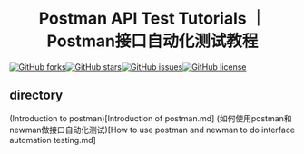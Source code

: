 
<h1 align=center>Postman API Test Tutorials ｜ Postman接口自动化测试教程</h1>

[![GitHub forks](https://img.shields.io/github/forks/naodeng/apitest-postman-tutorials)](https://github.com/naodeng/apitest-postman-tutorials/network)[![GitHub stars](https://img.shields.io/github/stars/naodeng/apitest-postman-tutorials)](https://github.com/naodeng/apitest-postman-tutorials/stargazers)[![GitHub issues](https://img.shields.io/github/issues/naodeng/apitest-postman-tutorials)](https://github.com/naodeng/apitest-postman-tutorials/issues)[![GitHub license](https://img.shields.io/github/license/naodeng/apitest-postman-tutorials)](https://github.com/naodeng/apitest-postman-tutorials/blob/main/LICENSE)

## directory
(Introduction to postman)[Introduction of postman.md]
(如何使用postman和newman做接口自动化测试)[How to use postman and newman to do interface automation testing.md]
